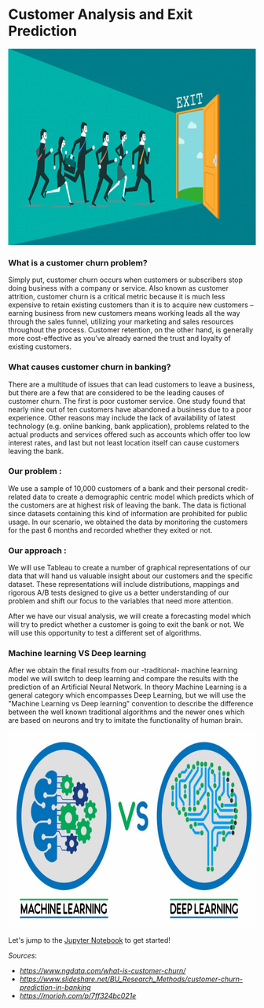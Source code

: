 # Customer Analysis and Exit Prediction

<img src="Screenshots/REAME_churn.png" width='900' height='400'/>

### What is a customer churn problem?
Simply put, customer churn occurs when customers or subscribers stop doing business with a company or service. Also known as customer attrition, customer churn is a critical metric because it is much less expensive to retain existing customers than it is to acquire new customers – earning business from new customers means working leads all the way through the sales funnel, utilizing your marketing and sales resources throughout the process. Customer retention, on the other hand, is generally more cost-effective as you’ve already earned the trust and loyalty of existing customers.


### What causes customer churn in banking?
There are a multitude of issues that can lead customers to leave a business, but there are a few that are considered to be the leading causes of customer churn. The first is poor customer service. One study found that nearly nine out of ten customers have abandoned a business due to a poor experience. Other reasons may include the lack of availability of latest technology (e.g. online banking, bank application), problems related to the actual products and services offered such as accounts which offer too low interest rates, and last but not least location itself can cause customers leaving the bank.

### Our problem :
We use a sample of 10,000 customers of a bank and their personal credit-related data to create a demographic centric model which predicts which of the customers are at highest risk of leaving the bank. The data is fictional since datasets containing this kind of information are prohibited for public usage. In our scenario, we obtained the data by monitoring the customers for the past 6 months and recorded whether they exited or not.

### Our approach :
We will use Tableau to create a number of graphical representations of our data that will hand us valuable insight about our customers and the specific dataset. These representations will include distributions, mappings and rigorous A/B tests designed to give us a better understanding of our problem and shift our focus to the variables that need more attention.

After we have our visual analysis, we will create a forecasting model which will try to predict whether a customer is going to exit the bank or not. We will use this opportunity to test a different set of algorithms.

### Machine learning VS Deep learning

After we obtain the final results from our -traditional- machine learning model we will switch to deep learning and compare the results with the prediction of an Artificial Neural Network. In theory Machine Learning is a general category which encompasses Deep Learning, but we will use the "Machine Learning vs Deep learning" convention to describe the difference between the well known traditional algorithms and the newer ones which are based on neurons and try to imitate the functionality of human brain.

<img src="Screenshots/ml_vs_dl.png" width='900' height='400'/>



Let's jump to the [Jupyter Notebook](https://github.com/giorgosterz/Customer_Analysis_and_Predicitve_Modeling/blob/master/Churn%20Problem%20notebook%20.ipynb) to get started!

*Sources*: 
- *https://www.ngdata.com/what-is-customer-churn/* 
- *https://www.slideshare.net/BU_Research_Methods/customer-churn-prediction-in-banking*
- *https://morioh.com/p/7ff324bc021e*
